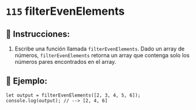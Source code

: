 # `115` filterEvenElements

## 📝 Instrucciones:

1. Escribe una función llamada `filterEvenElements`. Dado un array de números, `filterEvenElements` retorna un array que contenga solo los números pares encontrados en el array.

## 📎 Ejemplo:

```Js
let output = filterEvenElements([2, 3, 4, 5, 6]);
console.log(output); // --> [2, 4, 6]
```
